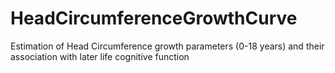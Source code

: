 # HeadCircumferenceGrowthCurve
Estimation of Head Circumference growth parameters (0-18 years) and their association with later life cognitive function
